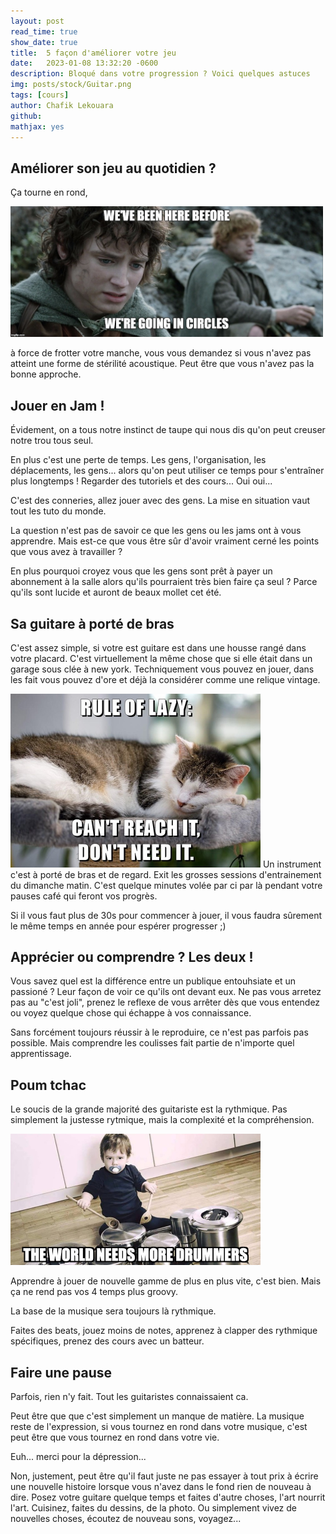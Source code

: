 ```yaml
---
layout: post
read_time: true
show_date: true
title:  5 façon d'améliorer votre jeu
date:   2023-01-08 13:32:20 -0600
description: Bloqué dans votre progression ? Voici quelques astuces
img: posts/stock/Guitar.png 
tags: [cours]
author: Chafik Lekouara
github:  
mathjax: yes
---
```

## Améliorer son jeu au quotidien ?
Ça tourne en rond,

<img src="../assets/img/posts/FiveWayUpgrade/goingInCircle.jpg" alt="isolated" width="500"/>

à force de frotter votre manche, vous vous demandez si vous n'avez pas atteint une forme de stérilité acoustique.
Peut être que vous n'avez pas la bonne approche.

## Jouer en Jam !

Évidement, on a tous notre instinct de taupe qui nous dis qu'on peut creuser notre trou tous seul.

En plus c'est une perte de temps.
Les gens, l'organisation, les déplacements, les gens... alors qu'on peut utiliser ce temps pour s'entraîner plus longtemps !
Regarder des tutoriels et des cours...
Oui oui...

C'est des conneries, allez jouer avec des gens.
La mise en situation vaut tout les tuto du monde.

La question n'est pas de savoir ce que les gens ou les jams ont à vous apprendre.
Mais est-ce que vous être sûr d'avoir vraiment cerné les points que vous avez à travailler ?

En plus pourquoi croyez vous que les gens sont prêt à payer un abonnement à la salle alors qu'ils pourraient très bien faire ça seul ?
Parce qu'ils sont lucide et auront de beaux mollet cet été.

## Sa guitare à porté de bras 

C'est assez simple, si votre est guitare est dans une housse rangé dans votre placard.
C'est virtuellement la même chose que si elle était dans un garage sous clée à new york.
Techniquement vous pouvez en jouer, dans les fait vous pouvez d'ore et déjà la considérer comme une relique vintage.

<img src="../assets/img/posts/FiveWayUpgrade/lazy.jpg" alt="isolated" width="400"/>
Un instrument c'est à porté de bras et de regard.
Exit les grosses sessions d'entrainement du dimanche matin.
C'est quelque minutes volée par ci par là pendant votre pauses café qui feront vos progrès.

Si il vous faut plus de 30s pour commencer à jouer,
il vous faudra sûrement le même temps en année pour espérer progresser ;)


## Apprécier ou comprendre ? Les deux !

Vous savez quel est la différence entre un publique entouhsiate et un passioné ?
Leur façon de voir ce qu'ils ont devant eux.
Ne pas vous arretez pas au "c'est joli", prenez le reflexe de vous arrêter dès que vous entendez ou voyez quelque chose qui échappe à vos connaissance.

Sans forcément toujours réussir à le reproduire, ce n'est pas parfois pas possible.
Mais comprendre les coulisses fait partie de n'importe quel apprentissage.


## Poum tchac

Le soucis de la grande majorité des guitariste est la rythmique.
Pas simplement la justesse rytmique, mais la complexité et la compréhension.

<img src="../assets/img/posts/FiveWayUpgrade/drum.jpg" alt="isolated" width="400"/>

Apprendre à jouer de nouvelle gamme de plus en plus vite, c'est bien.
Mais ça ne rend pas vos 4 temps plus groovy.

La base de la musique sera toujours là rythmique.

Faites des beats, jouez moins de notes, apprenez à clapper des rythmique spécifiques, prenez des cours avec un batteur.

## Faire une pause 

Parfois, rien n'y fait.
Tout les guitaristes connaissaient ca.

Peut être que que c'est simplement un manque de matière.
La musique reste de l'expression, si vous tournez en rond dans votre musique, c'est peut être que vous tournez en rond dans votre vie.

<span class="Wolfy"> Euh... merci pour la dépression... </span>

Non, justement, peut être qu'il faut juste ne pas essayer à tout prix à écrire une nouvelle histoire lorsque vous n'avez dans le fond rien de nouveau à dire.
Posez votre guitare quelque temps et faites d'autre choses, l'art nourrit l'art.
Cuisinez, faites du dessins, de la photo.
Ou simplement vivez de nouvelles choses, écoutez de nouveau sons, voyagez...



